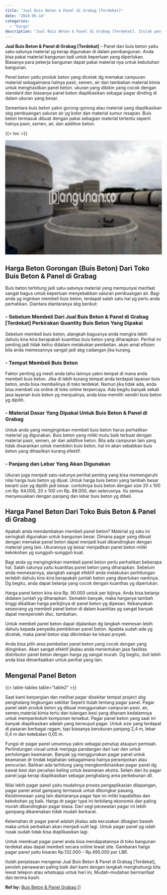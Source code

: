 ```yaml
---
title: "Jual Buis Beton & Panel di Grabag [Terdekat]"
date: "2024-05-14"
categories: 
  - "harga"
description: "Jual Buis Beton & Panel di Grabag [Terdekat]. Itulah penjelasan mengenai Jual Buis Beton & Panel di Grabag [Terdekat], peroleh penawaran paling baik dari k..."
---
```


**Jual Buis Beton & Panel di Grabag \[Terdekat\]** – Panel dan buis beton yaitu satu-satunya material yg kerap digunakan di dalam pembangunan. Anda bisa pakai material bangunan tadi untuk keperluan yang diperlukan. Biasanya para pekerja bangunan dapat pakai material nya untuk kebutuhan bangunan.

Penel beton yaitu produk beton yang dicetak dg memakai campuran material sebagaimana halnya pasir, semen, air dan tambahan material kimia untuk menghasilkan panel beton. ukuran yang dibikin yang cocok dengan standard dan biasanya panel beton diaplikasikan sebagai pagar dinding di dalam ukuran yang besar.

Sementara buis beton yakni gorong-gorong atau material yang diaplikasikan sbg pembuangan saluran air yg kotor dan material sumur resapan. Buis beton termasuk dibuat dengan pakai sebagian material tertentu seperti halnya pasir, semen, air, dan additive beton.

{{< toc >}}

![Jual Buis Beton & Panel di Grabag [Terdekat]](/images/jual-panel-buis-beton-murah-18.png)

## Harga Beton Gorongan (Buis Beton) Dari Toko Buis Beton & Panel di Grabag

Buis beton terhitung jadi satu-satunya material yang mempunyai manfaat sangat bagus untuk keperluan menyebabkan saluran pembuangan air. Bagi anda yg inginkan membeli buis beton, terdapat salah satu hal yg perlu anda perhatikan. Diantara diantaranya sbg berikut:

### \- Sebelum Membeli Dari Jual Buis Beton & Panel di Grabag \[Terdekat\] Perkirakan Quantity Buis Beton Yang Dipakai

Sebelum membeli buis beton, alangkah bagusnya anda mengira lebih dahulu kira-kira berapakah kuantitas buis beton yang diharapkan. Perihal ini penting jadi tidak keliru didalam melakukan pembelian. akan amat efisien bila anda memesannya sangat jadi sbg cadangan jika kurang.

### \- Tempat Membeli Buis Beton

Faktor penting yg mesti anda tahu lainnya yakni tempat di mana anda membeli buis beton. Jika di lebih kurang tempat anda terdapat layanan buis beton, anda bisa membelinya di toko terdekat. Namun jika tidak ada, anda bisa membeli via online di toko online terpercaya. Ada begitu banyak sekali jasa layanan buis beton yg menjualnya, anda bisa memilih sendiri buis beton yg dipilih.

### \- Material Dasar Yang Dipakai Untuk Buis Beton & Panel di Grabag

Untuk anda yang menginginkan membeli buis beton harus perhatikan material yg digunakan. Buis beton yang miliki mutu baik terbuat dengan material pasir, semen, air dan additive beton. Bila ada campuran lain yang tidak disarankan untuk membikin buis beton, hal ini akan sebabkan buis beton yang dihasilkan kurang efektif.

### \- Panjang dan Lebar Yang Akan Digunakan

Ukuran juga menjadi satu-satunya perihal penting yang bisa memengaruhi nilai harga buis beton yg dijual. Untuk harga buis beton yang tambah besar berarti size yg dipilih jadi besar. contohnya buis beton dengan size 20 x 100 cm Rp. 64.000, 20 x 100 cm Rp. 89.000, dan seterusnya. Itu semua menyesuaikan dengan panjang dan lebar buis beton yg dibeli.

## Harga Panel Beton Dari Toko Buis Beton & Panel di Grabag

Apakah anda mendambakan membeli panel beton? Material yg satu ini seringkali digunakan untuk bangunan besar. Dimana pagar yang dibuat dengan memakai panel beton dapat menjadi kuat dibandingkan dengan material yang lain. Ukurannya yg besar menjadikan panel beton miliki kekokohan yg sungguh-sungguh kuat.

Bagi anda yg menginginkan membeli panel beton perlu perhatikan beberapa hal. Salah satunya yaitu kuantitas panel beton yang diharapkan. Sebelum anda memesannya, alangkah sangat efektif anda melakukan perhitungan terlebih dahulu kira-kira berapakah jumlah beton yang diperlukan nantinya. Dg begitu, anda dapat belanja yang cocok dengan kuantitas yg diperlukan.

Harga panel beton kira-kira Rp. 90.000 untuk per bijinya. Anda bisa belanja didalam jumlah yg diharapkan. Semakin banyak, maka harganya tambah tinggi dikalikan harga perbijinya dr panel beton yg dipesan. Kebanyakan seseorang yg membeli panel beton di dalam kuantitas yg sangat banyak dapat memperoleh disc. tambahan.

Untuk membeli panel beton dapat dijalankan dg langkah memesan lebih dahulu kepada penyedia pembikinan panel beton. Apabila sudah ada yg dicetak, maka panel beton siap dikirimkan ke lokasi proyek.

Anda bisa pilih area pembelian panel beton yang cocok dengan yang diinginkan. Akan sangat efektif jikalau anda menentukan jasa fasilitas distributor panel beton dengan harga yg sangat murah. Dg begitu, duit lebih anda bisa dimanfaatkan untuk perihal yang lain.

## Mengenal Panel Beton

{{< table-tables table="table2" >}}

Saat kami berpergian dan melihat pagar disekitar tempat project sbg penghalang lingkungan seklitar Seperti itulah tentang pagar panel. Pagar panel ialah produk beton yg dibuat menggunakan campuran pasir, air, semen,material kimia tertu dan tulangan besi yang ditanam kedalamnya untuk memperkokoh komponen tersebut. Pagar panel beton yang saat ini banyak diaplikasikan adalah yang berwujud pagar. Untuk size yang terdapat di pasaran berbagai ragam, tapi biasanya berukuran panjang 2,4 m, lebar 0,4 m dan ketebalan 0,05 m.

Fungsi dr pagar panel umumnya yakni sebagai penutup ataupun pemisah. Perlindungan visual untuk menjaga pandangan dari luar dan untuk pertolongan keamanan. Banyak yg menggunakan pagar panel untuk keamanan dr tindak kejahatan sebagaimana halnya perampokan atau pencurian. Bahkan ada terhitung yang mengkombinasikan pagar panel dg kawat besi dan pecahan beling untuk keamanan ekstra. Selain dari itu pagar panel juga kerap diaplikasikan sebagai penghalang area perkebunan dll.

Nilai lebih pagar panel yaitu mudahnya proses pengaplikasian dilapangan, pagar panel amat gampang termasuk untuk dibongkar pasang. Keistimewaan yang lain diantaranya pagar tipe ini miliki kapabilitas dan kekokohan yg baik. Harga dr pagar type ini terbilang ekonomis dan paling murah dibandingkan pagar biasa. Dari segi perawatan pagar ini lebih gampang dikarenakan tidak mudah berkarat.

Kelemahan dr pagar panel adalah jikalau ada kerusakan dibagian bawah maka untuk perbaikan akan menjadi sulit lagi. Untuk pagar panel yg udah rusak sudah tidak bisa diaplikasikan lagi.

Untuk membuat pagar panel anda bisa mendapatannya di toko bangunan terdekat atau dapat membeli secara online lewat site. Gambaran harga pagar panel yaitu kisaran Rp.132.000 – Rp.495.000 per LBR.

Itulah penjelasan mengenai Jual Buis Beton & Panel di Grabag \[Terdekat\], peroleh penawaran paling baik dari kami dengan langkah menghubungi kita lewat telepon atau whatsapp untuk hari ini, Mudah-mudahan bermanfaat dan terima kasih.

**Ref by:** [Buis Beton & Panel Grabag []](https://id.wikipedia.org/wiki/Buis)
